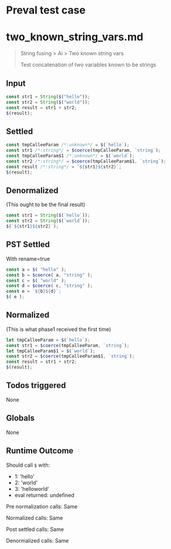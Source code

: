 # Preval test case

# two_known_string_vars.md

> String fusing > Ai > Two known string vars
>
> Test concatenation of two variables known to be strings

## Input

`````js filename=intro
const str1 = String($("hello"));
const str2 = String($("world"));
const result = str1 + str2;
$(result);
`````


## Settled


`````js filename=intro
const tmpCalleeParam /*:unknown*/ = $(`hello`);
const str1 /*:string*/ = $coerce(tmpCalleeParam, `string`);
const tmpCalleeParam$1 /*:unknown*/ = $(`world`);
const str2 /*:string*/ = $coerce(tmpCalleeParam$1, `string`);
const result /*:string*/ = `${str1}${str2}`;
$(result);
`````


## Denormalized
(This ought to be the final result)

`````js filename=intro
const str1 = String($(`hello`));
const str2 = String($(`world`));
$(`${str1}${str2}`);
`````


## PST Settled
With rename=true

`````js filename=intro
const a = $( "hello" );
const b = $coerce( a, "string" );
const c = $( "world" );
const d = $coerce( c, "string" );
const e = `${b}${d}`;
$( e );
`````


## Normalized
(This is what phase1 received the first time)

`````js filename=intro
let tmpCalleeParam = $(`hello`);
const str1 = $coerce(tmpCalleeParam, `string`);
let tmpCalleeParam$1 = $(`world`);
const str2 = $coerce(tmpCalleeParam$1, `string`);
const result = str1 + str2;
$(result);
`````


## Todos triggered


None


## Globals


None


## Runtime Outcome


Should call `$` with:
 - 1: 'hello'
 - 2: 'world'
 - 3: 'helloworld'
 - eval returned: undefined

Pre normalization calls: Same

Normalized calls: Same

Post settled calls: Same

Denormalized calls: Same
